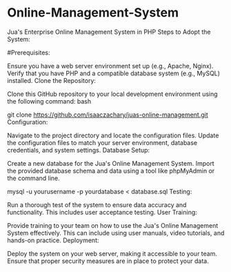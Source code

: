 # Online-Management-System
Jua's Enterprise Online Management System in PHP
Steps to Adopt the System:

#Prerequisites:

Ensure you have a web server environment set up (e.g., Apache, Nginx).
Verify that you have PHP and a compatible database system (e.g., MySQL) installed.
Clone the Repository:

Clone this GitHub repository to your local development environment using the following command:
bash

git clone https://github.com/isaaczachary/juas-online-management.git
Configuration:

Navigate to the project directory and locate the configuration files.
Update the configuration files to match your server environment, database credentials, and system settings.
Database Setup:

Create a new database for the Jua's Online Management System.
Import the provided database schema and data using a tool like phpMyAdmin or the command line.

mysql -u yourusername -p yourdatabase < database.sql
Testing:

Run a thorough test of the system to ensure data accuracy and functionality. This includes user acceptance testing.
User Training:

Provide training to your team on how to use the Jua's Online Management System effectively. This can include using user manuals, video tutorials, and hands-on practice.
Deployment:

Deploy the system on your web server, making it accessible to your team. Ensure that proper security measures are in place to protect your data.
